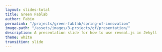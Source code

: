 ```yaml
---
layout: slides-total
title: Green Fablab
author: Fabio
permalink: "/projects/green-fablab/spring-of-innovation"
image-path: "/assets/images/3-projects/gf/presentation/"
description: A presentation slide for how to use reveal.js in Jekyll
theme: white
transition: slide
---
```


<section data-markdown data-separator="---">
<script type="text/template">

<img width="80%" class="plain" src="{{ site.baseurl | append:page.image-path | append: '../Logo-GF.png' }}">

##### Towards a distributed and local plastic recycling for OS 3D printing

**Fabio A. Cruz Sanchez**

Équipe de Recherche sur les Processus Innovatifs (ERPI)

<img height="50px" class="plain" src="{{ site.baseurl | append:page.image-path | append: 'logos/UL-LF2L.png' }}">
<img height="50px" class="plain" src="{{ site.baseurl | append:page.image-path | append: 'logos/ERPI.png' }}">

---

<!-- .slide: style="color:white; text-align: left;"  data-background="{{ site.baseurl | append:page.image-path | append: 'Introduction/BG-Plastic.jpg' }}" -->


<h3 style="color: white; text-align: left;">The Challengue: <br> Reduction of Landfill</h3>	

<img height="300px" class="plain" 
src="{{ site.baseurl | append:page.image-path | append: 'Introduction/End-of-Life-Plastics.png' }}">
Source: Plastics Europe

- Production Production (2015):
  - World: 322 Mt/year
  - Europe: 58 Mt/year (18.5%)
- Plastic Wastes (2015): 25.8 million tonnes

Plastics waste is a key resource towards **circular economy**


---

<!-- .slide: style="font-size: 25px" -->
	
<div style="width: 30%; float: left;">
	<p>17 Goals to transform our world</p>
	<em>Goal 12: Ensuring sustainable consumption and production patters</em>
	
	<img width="90%" class="plain"  
	src="{{ site.baseurl | append:page.image-path | append: 'Introduction/UN/SD-Goals.png' }}">

	<img width="90%" class="plain"  
	src="{{ site.baseurl | append:page.image-path | append: 'Introduction/EU-Circular-Economy.png' }}">

<ul>				
	<li>Paradigm change: <br> from linear economic model (<em>'take-make-dispose'</em>) to Circular <br>
	<blockquote>&#8220; The value of products and materials is maintained for as long as possible...&#8221;</blockquote>
</div>
	
<div style="float: right; width: 60%">
	<ul>
		<li>Rethinking products and services using principles based on:
		<ul class="grilla" style="font-size: 20px; width: 100%">
			<li> &#10003; durability</li>
			<li>&#10003; renewability</li>
			<li>&#10003; reuse</li>
			<li>&#10003; repair</li>
			<li>&#10003; replacement</li>
			<li>&#10003; upgrades</li>
			<li>&#10003; refurbishment</li>
			<li>&#10003; reduced material use</li>
		</ul> 
		</li>
		<br>
		<li><b>Circular Economy Action Plan</b>
			<ul>
				<li>Production</li>
				<li>Consumption</li>
				<li>Waste management</li>
				<li>From waste to resources</li>													
				<li><b style="color: green">Strategy for Plastics</b><br>
					<ul>
						<li><em>Secondary raw materials</em></li>
						<li>Quality standards for Second raw materials?</li>
						<li>Clarification of "Waste"..</li>
						<li>Legislation..</li>
					</ul>

				</li>
			</ul>
		</li>
	</ul>
<p>Plastics waste is a key resource towards <b>circular economy</b></p>
</div>



---
<!-- .slide: style="color:white; text-align: left; "  data-background="{{ site.baseurl | append:page.image-path | append: 'Introduction/3DP.jpg' }}" -->

<h3 style="color: white; text-align: left;">The Opportunity: Open Source Additive Manufacturing (3D Printing)?</h3>	

A process of joining materials to make objects from 3D model data, usually layer upon layer, as opposed to subtractive manufacturing methodologies.

-   ✓ Geometry Freedom
-   ✓ Customization a reduced cost
-   ✓ Digital Fabrication (reduced human interaction in the fabrication)
-   ✓ Material efficiency
-   ✗ Fabrication speed
-   ✗ Materials availability
-   ✗ Standards


---

### Fused Deposition Modeling (FDM)

<img width="30%" class="plain"  
	src="{{ site.baseurl | append:page.image-path | append: 'Introduction/UN/SD-Goals.png' }}">

<table style="width:60%; float: right; font-size: 25px">
	<tr>
		<th></th>
		<th>Commercial</th> 
		<th>Open Source</th>
	</tr>
	<tr>
		<td>Principle</td>
		<td>CAD + GCode + Printing</td> 
		<td>CAD + GCode + Printing</td>
	</tr>
	<tr>
		<td>Cost</td>
		<td>Expensive (5.000&#8364; - 800&#8364;K)</td> 
		<td>Low-cost (Under $5000)</td>
	</tr>
	<tr>
		<td>Methodology</td>
		<td>Closed Design (Patented)</td> 
		<td>Open design</td>
	</tr>

	<tr>
		<td>Printer</td>
		<td>Standardized</td> 
		<td>Personalized</td>
	</tr>
	<tr>
		<td>Quality:</td>
		<td>Assured by company.</td> 
		<td style="color: red">Complex?</td>
	</tr>

</table>

---

<div class="container">

<div class="col">
<img width="50%" class="plain"  
	src="{{ site.baseurl | append:page.image-path | append: 'Introduction/UN/SD-Goals.png' }}">
</div>

<div class="col">

<table style="width:40%; float: right; font-size: 25px">
	<tr>
		<th></th>
		<th>Commercial</th> 
		<th>Open Source</th>
	</tr>
	<tr>
		<td>Principle</td>
		<td>CAD + GCode + Printing</td> 
		<td>CAD + GCode + Printing</td>
	</tr>
	<tr>
		<td>Cost</td>
		<td>Expensive (5.000&#8364; - 800&#8364;K)</td> 
		<td>Low-cost (Under $5000)</td>
	</tr>
	<tr>
		<td>Methodology</td>
		<td>Closed Design (Patented)</td> 
		<td>Open design</td>
	</tr>

	<tr>
		<td>Printer</td>
		<td>Standardized</td> 
		<td>Personalized</td>
	</tr>
	<tr>
		<td>Quality:</td>
		<td>Assured by company.</td> 
		<td style="color: red">Complex?</td>
	</tr>

</table>
</div>

</div>

---


  
</script>
</section>

